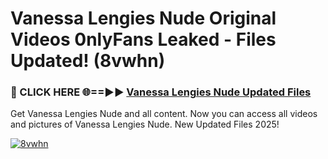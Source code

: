 # Vanessa Lengies Nude Original Videos 0nlyFans Leaked - Files Updated! (8vwhn)

<h3>🔴 CLICK HERE 🌐==►► <a href="https://tinyurl.com/5h6xmrr3" rel="nofollow">Vanessa Lengies Nude Updated Files</a></h3>

Get Vanessa Lengies Nude and all content. Now you can access all videos and pictures of Vanessa Lengies Nude. New Updated Files 2025!

[![8vwhn](https://i.imgur.com/KVD873Z.gif)](https://tinyurl.com/5h6xmrr3)
